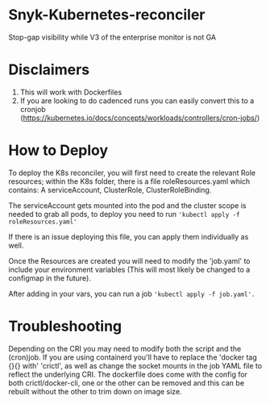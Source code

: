 # Snyk-Kubernetes-reconciler
Stop-gap visibility while V3 of the enterprise monitor is not GA

# Disclaimers 

1. This will work with Dockerfiles
2.  If you are looking to do cadenced runs you can easily convert this to a cronjob (https://kubernetes.io/docs/concepts/workloads/controllers/cron-jobs/)

# How to Deploy

To deploy the K8s reconciler, you will first need to create the relevant Role resources; within the K8s folder, there is a file roleResources.yaml which contains: A serviceAccount, ClusterRole, ClusterRoleBinding. 

The serviceAccount gets mounted into the pod and the cluster scope is needed to grab all pods, to deploy you need to run
 `'kubectl apply -f roleResources.yaml'`
 
 If there is an issue deploying this file, you can apply them individually as well.

Once the Resources are created you will need to modify the 'job.yaml' to include your environment variables (This will most likely be changed to a configmap in the future). 

After adding in your vars, you can run a job
` 'kubectl apply -f job.yaml'. `
 

# Troubleshooting

Depending on the CRI you may need to modify both the script and the (cron)job. If you are using containerd you'll have to replace the 'docker tag {}{} with' 'crictl', as well as change the socket mounts in the job YAML file to reflect the underlying CRI. The dockerfile does come with the config for both crictl/docker-cli, one or the other can be removed and this can be rebuilt without the other to trim down on image size.
